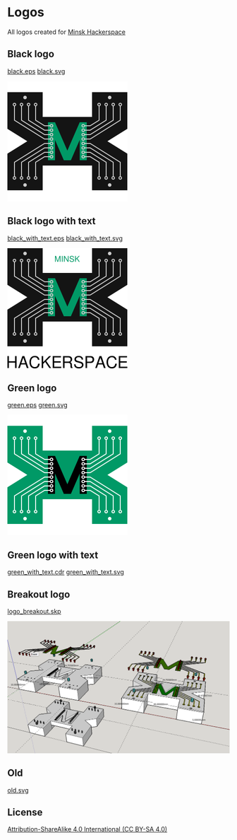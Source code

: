 Logos
=========

All logos created for [Minsk Hackerspace](http://hackerspace.by)

## Black logo

[black.eps](black.eps) [black.svg](black.svg)

<img src="black.png"/>

## Black logo with text

[black_with_text.eps](black_with_text.eps) [black_with_text.svg](black_with_text.svg)

<img src="black_with_text.png"/>

## Green logo

[green.eps](green.eps) [green.svg](green.svg)

<img src="green.png"/>

## Green logo with text

[green_with_text.cdr](green_with_text.cdr) [green_with_text.svg](green_with_text.svg)

## Breakout logo

[logo_breakout.skp](logo_breakout.skp)

<img src="logo_breakout_preview.png"/>

## Old 

[old.svg](old.svg)


License
------------


[Attribution-ShareAlike 4.0 International (CC BY-SA 4.0)](http://creativecommons.org/licenses/by-sa/4.0/)
